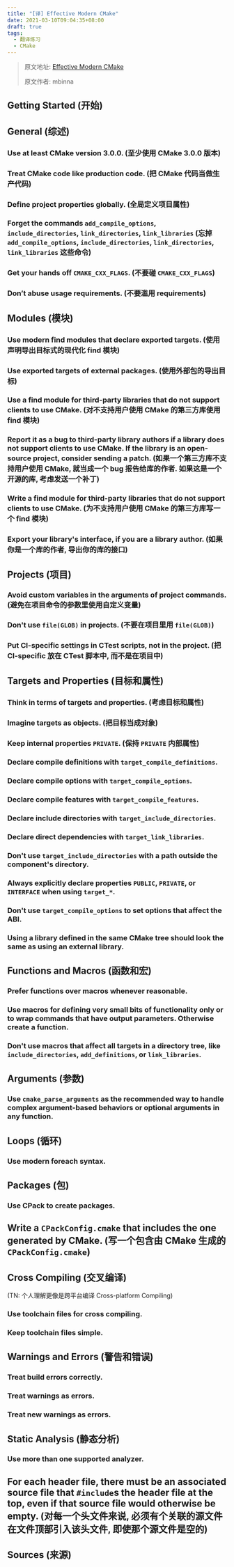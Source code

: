 ```yaml
---
title: "[译] Effective Modern CMake"
date: 2021-03-10T09:04:35+08:00
draft: true
tags:
  - 翻译练习
  - CMake
---
```


> 原文地址: [Effective Modern CMake](https://gist.github.com/mbinna/c61dbb39bca0e4fb7d1f73b0d66a4fd1)
>
> 原文作者: mbinna

## Getting Started (开始)

## General (综述)

### Use at least CMake version 3.0.0. (至少使用 CMake 3.0.0 版本)

### Treat CMake code like production code. (把 CMake 代码当做生产代码)

### Define project properties globally. (全局定义项目属性)

### Forget the commands `add_compile_options`, `include_directories`, `link_directories`, `link_libraries` (忘掉 `add_compile_options`, `include_directories`, `link_directories`, `link_libraries` 这些命令)

### Get your hands off `CMAKE_CXX_FLAGS`. (不要碰 `CMAKE_CXX_FLAGS`)

### Don’t abuse usage requirements. (不要滥用 requirements)

## Modules (模块)

### Use modern find modules that declare exported targets. (使用声明导出目标式的现代化 find 模块)

### Use exported targets of external packages. (使用外部包的导出目标)

### Use a find module for third-party libraries that do not support clients to use CMake. (对不支持用户使用 CMake 的第三方库使用 find 模块)

### Report it as a bug to third-party library authors if a library does not support clients to use CMake. If the library is an open-source project, consider sending a patch. (如果一个第三方库不支持用户使用 CMake, 就当成一个 bug 报告给库的作者. 如果这是一个开源的库, 考虑发送一个补丁)

### Write a find module for third-party libraries that do not support clients to use CMake. (为不支持用户使用 CMake 的第三方库写一个 find 模块)

### Export your library's interface, if you are a library author. (如果你是一个库的作者, 导出你的库的接口)

## Projects (项目)

### Avoid custom variables in the arguments of project commands. (避免在项目命令的参数里使用自定义变量)

### Don't use `file(GLOB)` in projects. (不要在项目里用 `file(GLOB)`)

### Put CI-specific settings in CTest scripts, not in the project. (把 CI-specific 放在 CTest 脚本中, 而不是在项目中)

## Targets and Properties (目标和属性)

### Think in terms of targets and properties. (考虑目标和属性)

### Imagine targets as objects. (把目标当成对象)

### Keep internal properties `PRIVATE`. (保持 `PRIVATE` 内部属性)

### Declare compile definitions with `target_compile_definitions`.

### Declare compile options with `target_compile_options`.

### Declare compile features with `target_compile_features`.

### Declare include directories with `target_include_directories`.

### Declare direct dependencies with `target_link_libraries`.

### Don't use `target_include_directories` with a path outside the component's directory.

### Always explicitly declare properties `PUBLIC`, `PRIVATE`, or `INTERFACE` when using `target_*`.

### Don't use `target_compile_options` to set options that affect the ABI.

### Using a library defined in the same CMake tree should look the same as using an external library.

## Functions and Macros (函数和宏)

### Prefer functions over macros whenever reasonable.

### Use macros for defining very small bits of functionality only or to wrap commands that have output parameters. Otherwise create a function.

### Don't use macros that affect all targets in a directory tree, like `include_directories`, `add_definitions`, or `link_libraries`.

## Arguments (参数)

### Use `cmake_parse_arguments` as the recommended way to handle complex argument-based behaviors or optional arguments in any function.

## Loops (循环)

### Use modern foreach syntax.

## Packages (包)

### Use CPack to create packages.

## Write a `CPackConfig.cmake` that includes the one generated by CMake. (写一个包含由 CMake 生成的 `CPackConfig.cmake`)

## Cross Compiling (交叉编译)

(TN: 个人理解更像是跨平台编译 Cross-platform Compiling)

### Use toolchain files for cross compiling.

### Keep toolchain files simple.

## Warnings and Errors (警告和错误)

### Treat build errors correctly.

### Treat warnings as errors.

### Treat new warnings as errors.

## Static Analysis (静态分析)

### Use more than one supported analyzer.

## For each header file, there must be an associated source file that `#include`s the header file at the top, even if that source file would otherwise be empty. (对每一个头文件来说, 必须有个关联的源文件在文件顶部引入该头文件, 即使那个源文件是空的)

## Sources (来源)
